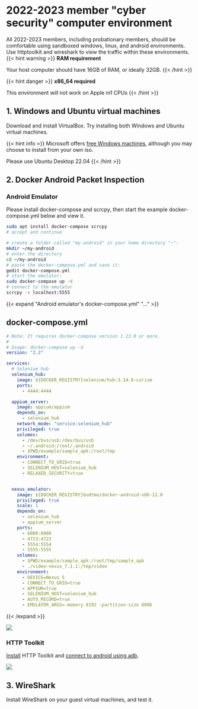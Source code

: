 # 2022-2023 member "cyber security" computer environment

All 2022-2023 members, including probationary members, should be comfortable using sandboxed windows, linux, and android environments. Use httptoolkit and wireshark to view the traffic within these environments. 
{{< hint warning >}}
**RAM requirement**

Your host computer should have 16GB of RAM, or ideally 32GB.
{{< /hint >}}

{{< hint danger >}}
**x86_64 required**

This environment will not work on Apple m1 CPUs
{{< /hint >}}



## 1. Windows and Ubuntu virtual machines

Download and install VirtualBox. Try installing both Windows and Ubuntu virtual machines.

{{< hint info >}}
Microsoft offers [free Windows machines](https://developer.microsoft.com/en-us/windows/downloads/virtual-machines/), although you may choose to install from your own iso.

Please use Ubuntu Desktop 22.04
{{< /hint >}}


## 2. Docker Android Packet Inspection 
### Android Emulator 

Please install docker-compose and scrcpy, then start the example docker-compose.yml below and view it.

```bash
sudo apt install docker-compose scrcpy
# accept and continue

# create a folder called "my-android" in your home directory "~":
mkdir ~/my-android
# enter the directory
cd ~/my-android
# paste the docker-compose.yml and save it:
gedit docker-compose.yml
# start the emulator:
sudo docker-compose up -d
# connect to the emulator
scrcpy -s localhost:5555
```


{{< expand "Android emulator's docker-compose.yml" "..." >}}
## docker-compose.yml
```yml
# Note: It requires docker-compose version 1.13.0 or more.
#
# Usage: docker-compose up -d
version: "2.2"

services:
  # Selenium hub
  selenium_hub:
    image: ${DOCKER_REGISTRY}selenium/hub:3.14.0-curium
    ports:
      - 4444:4444

  appium_server:
    image: appium/appium
    depends_on:
      - selenium_hub
    network_mode: "service:selenium_hub"
    privileged: true
    volumes:
      - /dev/bus/usb:/dev/bus/usb
      - ~/.android:/root/.android
      - $PWD/example/sample_apk:/root/tmp
    environment:
      - CONNECT_TO_GRID=true
      - SELENIUM_HOST=selenium_hub
      - RELAXED_SECURITY=true


  nexus_emulator:
    image: ${DOCKER_REGISTRY}budtmo/docker-android-x86-12.0
    privileged: true
    scale: 1
    depends_on:
      - selenium_hub
      - appium_server
    ports:
      - 6080:6080
      - 4723:4723
      - 5554:5554
      - 5555:5555
    volumes:
      - $PWD/example/sample_apk:/root/tmp/sample_apk
      - ./video-nexus_7.1.1:/tmp/video
    environment:
      - DEVICE=Nexus 5
      - CONNECT_TO_GRID=true
      - APPIUM=true
      - SELENIUM_HOST=selenium_hub
      - AUTO_RECORD=true
      - EMULATOR_ARGS=-memory 8192 -partition-size 8096

```
{{< /expand >}}

![](https://www.omgubuntu.co.uk/wp-content/uploads/2020/05/scrcpy-screenshot.jpg)

### HTTP Toolkit

[Install](https://httptoolkit.com/docs/getting-started/installing/) HTTP Toolkit and [connect to android using adb](https://httptoolkit.com/docs/guides/android/). 

![](https://httptoolkit.com/screenshot.png)

## 3. WireShark

Install WireShark on your guest virtual machines, and test it.
